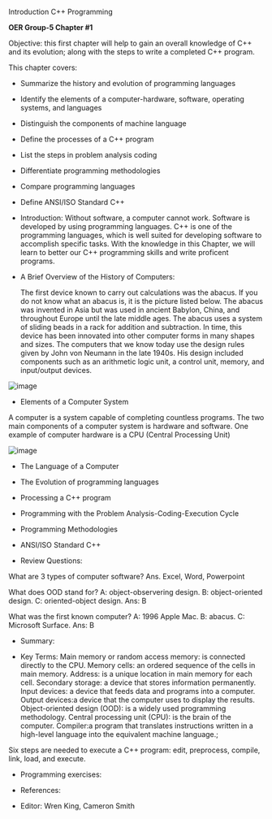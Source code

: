 Introduction C++ Programming 

**OER Group-5 Chapter #1**

Objective: this first chapter will help to gain an overall knowledge of C++ and its evolution; along with the steps to write a completed C++ program.

This chapter covers:
* Summarize the history and evolution of programming languages
* Identify the elements of a computer-hardware, software, operating systems, and languages
* Distinguish the components of machine language
* Define the processes of a C++ program
* List the steps in problem analysis coding
* Differentiate programming methodologies
* Compare programming languages
* Define ANSI/ISO Standard C++

* Introduction: Without software, a computer cannot work. Software is developed by using programming languages. C++ is one of the programming languages, which is well suited for developing software to accomplish specific tasks. With the knowledge in this Chapter, we will learn to better our C++ programming skills and write proficent programs. 
  

* A Brief Overview of the History of Computers:

  The first device known to carry out calculations was the abacus. If you do not know what an abacus is, it is the picture listed below. The abacus was invented in Asia but was used in ancient Babylon, China, and throughout Europe until the late middle ages. The abacus uses a system of sliding beads in a rack for addition and subtraction. In time, this device has been innovated into other computer forms in many shapes and sizes. The computers that we know today use the design rules given by John von Neumann in the late 1940s. His design included components such as an arithmetic logic unit, a control unit, memory, and input/output devices.

![image](https://github.com/cis-famu/oer-assignment-group-5-1/assets/98242052/1d173808-0735-42cb-9c57-f104c1283faf)


  * Elements of a Computer System

  A computer is a system capable of completing countless programs. The two main components of a computer system is hardware and software. One example of computer hardware is a CPU (Central Processing Unit)

![image](https://github.com/cis-famu/oer-assignment-group-5-1/assets/98242052/e7a28f0f-02b8-438c-a1df-4112fce45755)

  * The Language of a Computer



  * The Evolution of programming languages

    

  * Processing a C++ program



  * Programming with the Problem Analysis-Coding-Execution Cycle



  * Programming Methodologies



  * ANSI/ISO Standard C++



* Review Questions:

What are 3 types of computer software? Ans. Excel, Word, Powerpoint

What does OOD stand for? A: object-observering design. B: object-oriented design. C: oriented-object design. Ans: B

What was the first known computer? A: 1996 Apple Mac. B: abacus. C: Microsoft Surface. Ans: B


* Summary:

* Key Terms:
Main memory or random access memory: is connected directly to the CPU.
Memory cells: an ordered sequence of the cells in main memory.
Address: is a unique location in main memory for each cell.
Secondary storage: a device that stores information permanently.
Input devices: a device that feeds data and programs into a computer.
Output devices:a device that the computer uses to display the results.
Object-oriented design (OOD): is a widely used programming methodology.
Central processing unit (CPU): is the brain of the computer.
Compiler:a program that translates instructions written in a high-level language into the equivalent machine language.;

Six steps are needed to execute a C++ program: edit, preprocess, compile, link, load, and execute.

* Programming exercises:

* References:

* Editor:
  Wren King, Cameron Smith



